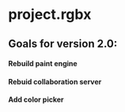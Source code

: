 # project.rgbx

## Goals for version 2.0:
#### Rebuild paint engine
#### Rebuid collaboration server
#### Add color picker
####
